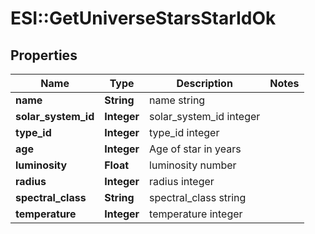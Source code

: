 # ESI::GetUniverseStarsStarIdOk

## Properties
Name | Type | Description | Notes
------------ | ------------- | ------------- | -------------
**name** | **String** | name string | 
**solar_system_id** | **Integer** | solar_system_id integer | 
**type_id** | **Integer** | type_id integer | 
**age** | **Integer** | Age of star in years | 
**luminosity** | **Float** | luminosity number | 
**radius** | **Integer** | radius integer | 
**spectral_class** | **String** | spectral_class string | 
**temperature** | **Integer** | temperature integer | 


